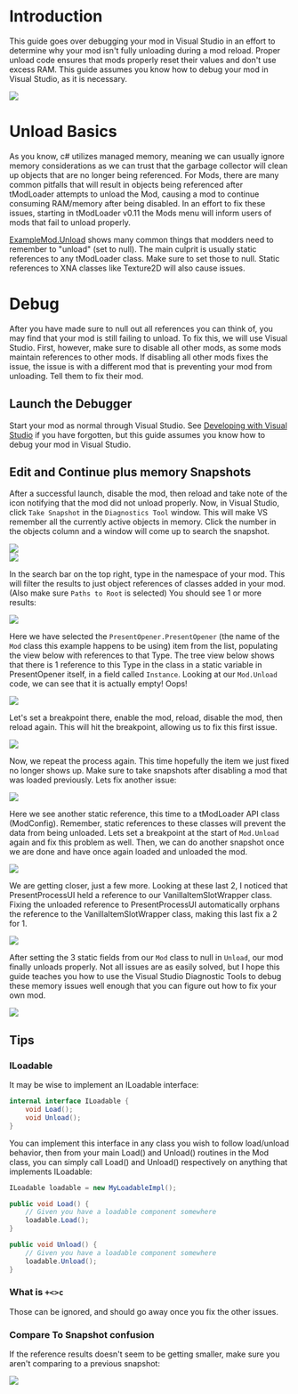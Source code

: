 # Introduction

This guide goes over debugging your mod in Visual Studio in an effort to determine why your mod isn't fully unloading during a mod reload. Proper unload code ensures that mods properly reset their values and don't use excess RAM. This guide assumes you know how to debug your mod in Visual Studio, as it is necessary.

![](https://i.imgur.com/EmXS4eb.png)     

# Unload Basics
As you know, c# utilizes managed memory, meaning we can usually ignore memory considerations as we can trust that the garbage collector will clean up objects that are no longer being referenced. For Mods, there are many common pitfalls that will result in objects being referenced after tModLoader attempts to unload the Mod, causing a mod to continue consuming RAM/memory after being disabled. In an effort to fix these issues, starting in tModLoader v0.11 the Mods menu will inform users of mods that fail to unload properly. 

[ExampleMod.Unload](https://github.com/tModLoader/tModLoader/blob/master/ExampleMod/ExampleMod.cs#L143) shows many common things that modders need to remember to "unload" (set to null). The main culprit is usually static references to any tModLoader class. Make sure to set those to null. Static references to XNA classes like Texture2D will also cause issues.

# Debug
After you have made sure to null out all references you can think of, you may find that your mod is still failing to unload. To fix this, we will use Visual Studio. First, however, make sure to disable all other mods, as some mods maintain references to other mods. If disabling all other mods fixes the issue, the issue is with a different mod that is preventing your mod from unloading. Tell them to fix their mod.

## Launch the Debugger
Start your mod as normal through Visual Studio. See [Developing with Visual Studio](https://github.com/tModLoader/tModLoader/wiki/Developing-with-Visual-Studio#debugging) if you have forgotten, but this guide assumes you know how to debug your mod in Visual Studio.

## Edit and Continue plus memory Snapshots
After a successful launch, disable the mod, then reload and take note of the icon notifying that the mod did not unload properly. Now, in Visual Studio, click `Take Snapshot` in the `Diagnostics Tool` window. This will make VS remember all the currently active objects in memory. Click the number in the objects column and a window will come up to search the snapshot.

![](https://i.imgur.com/vguLKEZ.png)    
![](https://i.imgur.com/IKk1Hba.png)    

In the search bar on the top right, type in the namespace of your mod. This will filter the results to just object references of classes added in your mod. (Also make sure `Paths to Root` is selected) You should see 1 or more results:

![](https://i.imgur.com/eyD7yoM.png)    

Here we have selected the `PresentOpener.PresentOpener` (the name of the `Mod` class this example happens to be using) item from the list, populating the view below with references to that Type. The tree view below shows that there is 1 reference to this Type in the class in a static variable in PresentOpener itself, in a field called `Instance`. Looking at our `Mod.Unload` code, we can see that it is actually empty! Oops!

![](https://i.imgur.com/dW14RXy.png)     

Let's set a breakpoint there, enable the mod, reload, disable the mod, then reload again. This will hit the breakpoint, allowing us to fix this first issue.

![](https://i.imgur.com/GOv1vSp.png)     

Now, we repeat the process again. This time hopefully the item we just fixed no longer shows up. Make sure to take snapshots after disabling a mod that was loaded previously. Lets fix another issue:

![](https://i.imgur.com/2oQDRz6.png)    
 
Here we see another static reference, this time to a tModLoader API class (ModConfig). Remember, static references to these classes will prevent the data from being unloaded. Lets set a breakpoint at the start of `Mod.Unload` again and fix this problem as well. Then, we can do another snapshot once we are done and have once again loaded and unloaded the mod.

![](https://i.imgur.com/v9XVb7T.png)      

We are getting closer, just a few more. Looking at these last 2, I noticed that PresentProcessUI held a reference to our VanillaItemSlotWrapper class. Fixing the unloaded reference to PresentProcessUI automatically orphans the reference to the VanillaItemSlotWrapper class, making this last fix a 2 for 1. 

![](https://i.imgur.com/F71FFKR.png)    

After setting the 3 static fields from our `Mod` class to null in `Unload`, our mod finally unloads properly. Not all issues are as easily solved, but I hope this guide teaches you how to use the Visual Studio Diagnostic Tools to debug these memory issues well enough that you can figure out how to fix your own mod. 

![](https://i.imgur.com/sSDtR8H.png)    

## Tips
### ILoadable
It may be wise to implement an ILoadable interface:
```cs
internal interface ILoadable {
    void Load();
    void Unload();
}
```
You can implement this interface in any class you wish to follow load/unload behavior, then from your main Load() and Unload() routines in the Mod class, you can simply call Load() and Unload() respectively on anything that implements ILoadable:
```cs
ILoadable loadable = new MyLoadableImpl();

public void Load() {
    // Given you have a loadable component somewhere
    loadable.Load();
}

public void Unload() {
    // Given you have a loadable component somewhere
    loadable.Unload();
}
```

### What is `+<>c`
Those can be ignored, and should go away once you fix the other issues.

### Compare To Snapshot confusion
If the reference results doesn't seem to be getting smaller, make sure you aren't comparing to a previous snapshot:

![](https://i.imgur.com/NIe3DjD.png)     



